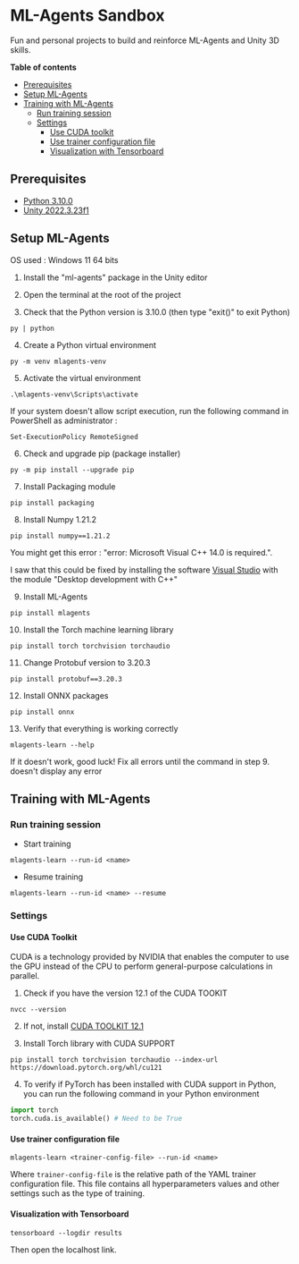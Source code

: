# ML-Agents Sandbox

Fun and personal projects to build and reinforce ML-Agents and Unity 3D skills.

**Table of contents**

- [Prerequisites](#prerequisites)
- [Setup ML-Agents](#setup-ml-agents)
- [Training with ML-Agents](#training-with-ml-agents)
   - [Run training session](#run-training-session)
   - [Settings](#settings)
      - [Use CUDA toolkit](#use-cuda-toolkit)
      - [Use trainer configuration file](#use-trainer-configuration-file)
      - [Visualization with Tensorboard](#visualization-with-tensorboard)

## **Prerequisites**

* [Python 3.10.0](https://www.python.org/downloads/release/python-3100/)
* [Unity 2022.3.23f1](https://download.unity3d.com/download_unity/dbb3f7c5b5c6/Windows64EditorInstaller/UnitySetup64-2022.3.23f1.exe)

## **Setup ML-Agents**

OS used : Windows 11 64 bits

1. Install the "ml-agents" package in the Unity editor

2. Open the terminal at the root of the project

3. Check that the Python version is 3.10.0 (then type "exit()" to exit Python)
```shell
py | python 
```

4. Create a Python virtual environment
```shell
py -m venv mlagents-venv
```

5. Activate the virtual environment
```shell
.\mlagents-venv\Scripts\activate
```
If your system doesn't allow script execution, run the following command in PowerShell as administrator :
```shell
Set-ExecutionPolicy RemoteSigned
```

6. Check and upgrade pip (package installer)
```shell
py -m pip install --upgrade pip
```

7. Install Packaging module
```shell
pip install packaging
```

8. Install Numpy 1.21.2
```shell
pip install numpy==1.21.2
```
You might get this error : "error: Microsoft Visual C++ 14.0 is required.".

I saw that this could be fixed by installing the software [Visual Studio](https://visualstudio.microsoft.com/fr/vs/) with the module "Desktop development with C++"

9. Install ML-Agents
```shell
pip install mlagents
```

10. Install the Torch machine learning library
```shell
pip install torch torchvision torchaudio
```

11. Change Protobuf version to 3.20.3
```shell
pip install protobuf==3.20.3
```

12. Install ONNX packages
```shell
pip install onnx
```

13. Verify that everything is working correctly
```shell
mlagents-learn --help
```

If it doesn't work, good luck!
Fix all errors until the command in step 9. doesn't display any error

## **Training with ML-Agents**

### **Run training session**

- Start training
```shell
mlagents-learn --run-id <name>
```
- Resume training
```shell
mlagents-learn --run-id <name> --resume
```

### **Settings**

#### **Use CUDA Toolkit**

CUDA is a technology provided by NVIDIA that enables the computer to use the GPU instead of the CPU to perform general-purpose calculations in parallel.

1. Check if you have the version 12.1 of the CUDA TOOKIT
```shell
nvcc --version
```
2. If not, install [CUDA TOOLKIT 12.1](https://developer.nvidia.com/cuda-12-1-0-download-archive?target_os=Windows&target_arch=x86_64&target_version=11&target_type=exe_local)

3. Install Torch library with CUDA SUPPORT
```shell
pip install torch torchvision torchaudio --index-url https://download.pytorch.org/whl/cu121
```

4. To verify if PyTorch has been installed with CUDA support in Python, you can run the following command in your Python environment
```python
import torch
torch.cuda.is_available() # Need to be True
```

#### **Use trainer configuration file**

```shell
mlagents-learn <trainer-config-file> --run-id <name>
```

Where `trainer-config-file` is the relative path of the YAML trainer configuration file. This file contains all hyperparameters values and other settings such as the type of training.

#### **Visualization with Tensorboard**

```shell
tensorboard --logdir results
```

Then open the localhost link.
